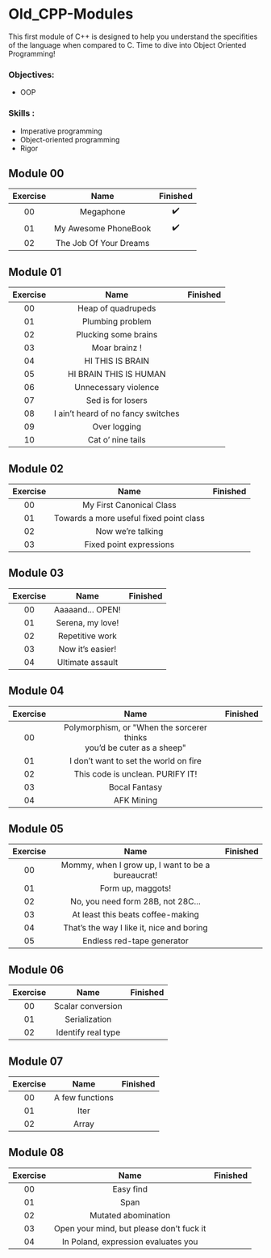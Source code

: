 # Old_CPP-Modules

This first module of C++ is designed to help you understand the specifities of the language when compared to C. Time to dive into Object Oriented Programming!

### Objectives:
- OOP

### Skills :
- Imperative programming
- Object-oriented programming
- Rigor

## Module 00

| Exercise | Name | Finished |
|:--------:|:----------------------:|:----------------:|
| 00       | Megaphone              |:heavy_check_mark:|
| 01       | My Awesome PhoneBook   |:heavy_check_mark:|
| 02       | The Job Of Your Dreams |                  |


## Module 01

| Exercise | Name | Finished |
|:--------:|:----------------------------------:|:----------------:|
| 00       | Heap of quadrupeds                 |                  |
| 01       | Plumbing problem                   |                  |
| 02       | Plucking some brains               |                  |
| 03       | Moar brainz !                      |                  |
| 04       | HI THIS IS BRAIN                   |                  |
| 05       | HI BRAIN THIS IS HUMAN             |                  |
| 06       | Unnecessary violence               |                  |
| 07       | Sed is for losers                  |                  |
| 08       | I ain’t heard of no fancy switches |                  |
| 09       | Over logging                       |                  |
| 10       | Cat o’ nine tails                  |                  |

## Module 02

| Exercise | Name | Finished |
|:--------:|:---------------------------------------:|:----------------:|
| 00       | My First Canonical Class                |                  |
| 01       | Towards a more useful fixed point class |                  |
| 02       | Now we’re talking                       |                  |
| 03       | Fixed point expressions                 |                  |

## Module 03

| Exercise | Name | Finished |
|:--------:|:----------------:|:----------------:|
| 00       | Aaaaand... OPEN! |                  |
| 01       | Serena, my love! |                  |
| 02       | Repetitive work  |                  |
| 03       | Now it’s easier! |                  |
| 04       | Ultimate assault |                  |

## Module 04

| Exercise | Name | Finished |
|:--------:|:---------------------------------------------------------------------------:|:----------------:|
| 00       | Polymorphism, or "When the sorcerer thinks <br/> you’d be cuter as a sheep" |                  |
| 01       | I don’t want to set the world on fire                                       |                  |
| 02       | This code is unclean. PURIFY IT!                                            |                  |
| 03       | Bocal Fantasy                                                               |                  |
| 04       | AFK Mining                                                                  |                  |

## Module 05

| Exercise | Name | Finished |
|:--------:|:------------------------------------------------:|:----------------:|
| 00       |Mommy, when I grow up, I want to be a bureaucrat! |                  |
| 01       | Form up, maggots!                                |                  |
| 02       | No, you need form 28B, not 28C...                |                  |
| 03       | At least this beats coffee-making                |                  |
| 04       | That’s the way I like it, nice and boring        |                  |
| 05       | Endless red-tape generator                       |                  |

## Module 06

| Exercise | Name | Finished |
|:--------:|:------------------:|:----------------:|
| 00       | Scalar conversion  |                  |
| 01       | Serialization      |                  |
| 02       | Identify real type |                  |

## Module 07

| Exercise | Name | Finished |
|:--------:|:---------------:|:----------------:|
| 00       | A few functions |                  |
| 01       | Iter            |                  |
| 02       | Array           |                  |

## Module 08

| Exercise | Name | Finished |
|:--------:|:----------------------------------------:|:----------------:|
| 00       | Easy find                                |                  |
| 01       | Span                                     |                  |
| 02       | Mutated abomination                      |                  |
| 03       | Open your mind, but please don’t fuck it |                  |
| 04       | In Poland, expression evaluates you      |                  |


